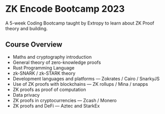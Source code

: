 # ZK Encode Bootcamp 2023

A 5-week Coding Bootcamp taught by Extropy to learn about ZK Proof theory and building.

## Course Overview

* Maths and cryptography introduction
* General theory of zero-knowledge proofs
* Rust Programming Language
* zk-SNARK / zk-STARK theory
* Development languages and platforms — Zokrates / Cairo / SnarkyJS
* Use of ZK proofs with blockchains — ZK rollups / Mina / snapps
* ZK proofs as proof of computation
* Data privacy
* ZK proofs in cryptocurrencies — Zcash / Monero
* ZK proofs and DeFi — Aztec and StarkEx